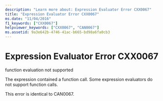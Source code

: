 ```yaml
---
description: "Learn more about: Expression Evaluator Error CXX0067"
title: "Expression Evaluator Error CXX0067"
ms.date: "11/04/2016"
f1_keywords: ["CXX0067"]
helpviewer_keywords: ["CXX0067", "CAN0067"]
ms.assetid: 9a3e642b-4746-41ac-b665-bd98a6fa0cb3
---
```

# Expression Evaluator Error CXX0067

function evaluation not supported

The expression contained a function call. Some expression evaluators do not support function calls.

This error is identical to CAN0067.
